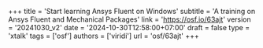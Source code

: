 +++
title = 'Start learning Ansys Fluent on Windows'
subtitle = 'A training on Ansys Fluent and Mechanical Packages'
link = 'https://osf.io/63ajt'
version = '20241030_v2'
date = '2024-10-30T12:58:00+07:00'
draft = false
type = 'xtalk'
tags = ['osf']
authors = ['viridi']
url = 'osf/63ajt'
+++
<!--more-->
